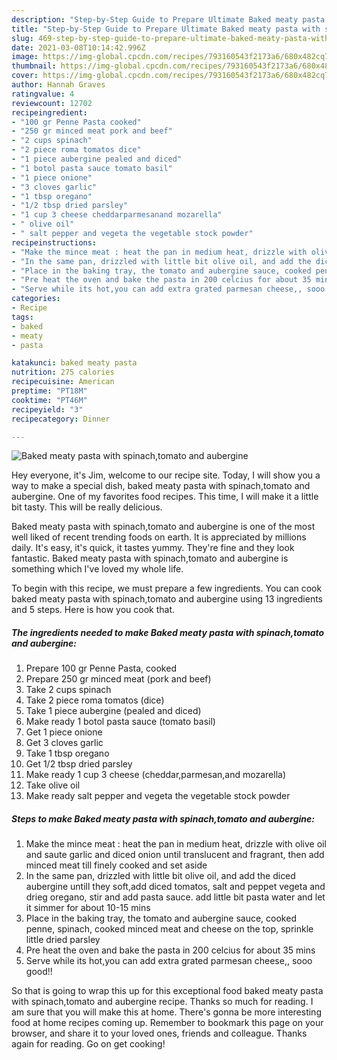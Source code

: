 ```yaml
---
description: "Step-by-Step Guide to Prepare Ultimate Baked meaty pasta with spinach,tomato and aubergine"
title: "Step-by-Step Guide to Prepare Ultimate Baked meaty pasta with spinach,tomato and aubergine"
slug: 469-step-by-step-guide-to-prepare-ultimate-baked-meaty-pasta-with-spinach-tomato-and-aubergine
date: 2021-03-08T10:14:42.996Z
image: https://img-global.cpcdn.com/recipes/793160543f2173a6/680x482cq70/baked-meaty-pasta-with-spinachtomato-and-aubergine-recipe-main-photo.jpg
thumbnail: https://img-global.cpcdn.com/recipes/793160543f2173a6/680x482cq70/baked-meaty-pasta-with-spinachtomato-and-aubergine-recipe-main-photo.jpg
cover: https://img-global.cpcdn.com/recipes/793160543f2173a6/680x482cq70/baked-meaty-pasta-with-spinachtomato-and-aubergine-recipe-main-photo.jpg
author: Hannah Graves
ratingvalue: 4
reviewcount: 12702
recipeingredient:
- "100 gr Penne Pasta cooked"
- "250 gr minced meat pork and beef"
- "2 cups spinach"
- "2 piece roma tomatos dice"
- "1 piece aubergine pealed and diced"
- "1 botol pasta sauce tomato basil"
- "1 piece onione"
- "3 cloves garlic"
- "1 tbsp oregano"
- "1/2 tbsp dried parsley"
- "1 cup 3 cheese cheddarparmesanand mozarella"
- " olive oil"
- " salt pepper and vegeta the vegetable stock powder"
recipeinstructions:
- "Make the mince meat : heat the pan in medium heat, drizzle with olive oil and saute garlic and diced onion until translucent and fragrant, then add minced meat till finely cooked and set aside"
- "In the same pan, drizzled with little bit olive oil, and add the diced aubergine untill they soft,add diced tomatos, salt and peppet vegeta and drieg oregano, stir and add pasta sauce. add little bit pasta water and let it simmer for about 10-15 mins"
- "Place in the baking tray, the tomato and aubergine sauce, cooked penne, spinach, cooked minced meat and cheese on the top, sprinkle little dried parsley"
- "Pre heat the oven and bake the pasta in 200 celcius for about 35 mins"
- "Serve while its hot,you can add extra grated parmesan cheese,, sooo good!!"
categories:
- Recipe
tags:
- baked
- meaty
- pasta

katakunci: baked meaty pasta 
nutrition: 275 calories
recipecuisine: American
preptime: "PT18M"
cooktime: "PT46M"
recipeyield: "3"
recipecategory: Dinner

---
```



![Baked meaty pasta with spinach,tomato and aubergine](https://img-global.cpcdn.com/recipes/793160543f2173a6/680x482cq70/baked-meaty-pasta-with-spinachtomato-and-aubergine-recipe-main-photo.jpg)

Hey everyone, it's Jim, welcome to our recipe site. Today, I will show you a way to make a special dish, baked meaty pasta with spinach,tomato and aubergine. One of my favorites food recipes. This time, I will make it a little bit tasty. This will be really delicious.

Baked meaty pasta with spinach,tomato and aubergine is one of the most well liked of recent trending foods on earth. It is appreciated by millions daily. It's easy, it's quick, it tastes yummy. They're fine and they look fantastic. Baked meaty pasta with spinach,tomato and aubergine is something which I've loved my whole life.




To begin with this recipe, we must prepare a few ingredients. You can cook baked meaty pasta with spinach,tomato and aubergine using 13 ingredients and 5 steps. Here is how you cook that.

<!--inarticleads1-->

##### The ingredients needed to make Baked meaty pasta with spinach,tomato and aubergine:

1. Prepare 100 gr Penne Pasta, cooked
1. Prepare 250 gr minced meat (pork and beef)
1. Take 2 cups spinach
1. Take 2 piece roma tomatos (dice)
1. Take 1 piece aubergine (pealed and diced)
1. Make ready 1 botol pasta sauce (tomato basil)
1. Get 1 piece onione
1. Get 3 cloves garlic
1. Take 1 tbsp oregano
1. Get 1/2 tbsp dried parsley
1. Make ready 1 cup 3 cheese (cheddar,parmesan,and mozarella)
1. Take  olive oil
1. Make ready  salt pepper and vegeta the vegetable stock powder




<!--inarticleads2-->

##### Steps to make Baked meaty pasta with spinach,tomato and aubergine:

1. Make the mince meat : heat the pan in medium heat, drizzle with olive oil and saute garlic and diced onion until translucent and fragrant, then add minced meat till finely cooked and set aside
1. In the same pan, drizzled with little bit olive oil, and add the diced aubergine untill they soft,add diced tomatos, salt and peppet vegeta and drieg oregano, stir and add pasta sauce. add little bit pasta water and let it simmer for about 10-15 mins
1. Place in the baking tray, the tomato and aubergine sauce, cooked penne, spinach, cooked minced meat and cheese on the top, sprinkle little dried parsley
1. Pre heat the oven and bake the pasta in 200 celcius for about 35 mins
1. Serve while its hot,you can add extra grated parmesan cheese,, sooo good!!




So that is going to wrap this up for this exceptional food baked meaty pasta with spinach,tomato and aubergine recipe. Thanks so much for reading. I am sure that you will make this at home. There's gonna be more interesting food at home recipes coming up. Remember to bookmark this page on your browser, and share it to your loved ones, friends and colleague. Thanks again for reading. Go on get cooking!
